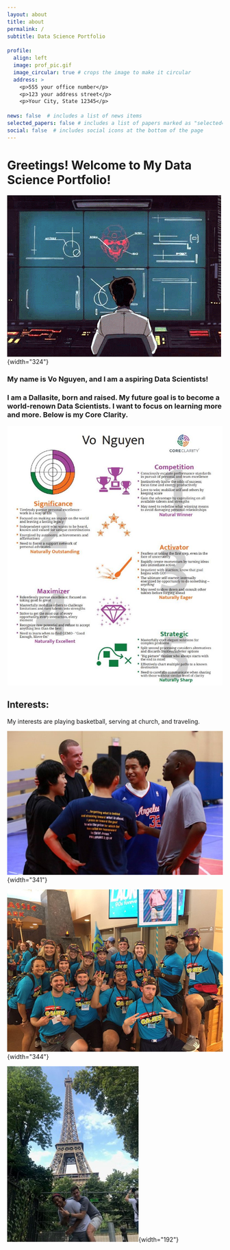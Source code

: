 ```yaml
---
layout: about
title: about
permalink: /
subtitle: Data Science Portfolio

profile:
  align: left
  image: prof_pic.gif
  image_circular: true # crops the image to make it circular
  address: >
    <p>555 your office number</p>
    <p>123 your address street</p>
    <p>Your City, State 12345</p>

news: false  # includes a list of news items
selected_papers: false # includes a list of papers marked as "selected={true}"
social: false  # includes social icons at the bottom of the page
---
```


# Greetings! Welcome to My Data Science Portfolio!

![](images/5A-01.gif){width="324"}

### My name is Vo Nguyen, and I am a aspiring Data Scientists!

### I am a Dallasite, born and raised. My future goal is to become a world-renown Data Scientists. I want to focus on learning more and more. Below is my Core Clarity.

![](images/core%20clairity.JPG)

## Interests:

My interests are playing basketball, serving at church, and traveling.

![](images/basketball.jpg){width="341"}

![](images/launch.JPG){width="344"}

![](images/travel.jpg){width="192"}
